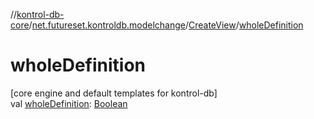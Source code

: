 //[kontrol-db-core](../../../index.md)/[net.futureset.kontroldb.modelchange](../index.md)/[CreateView](index.md)/[wholeDefinition](whole-definition.md)

# wholeDefinition

[core engine and default templates for kontrol-db]\
val [wholeDefinition](whole-definition.md): [Boolean](https://kotlinlang.org/api/latest/jvm/stdlib/kotlin/-boolean/index.html)
